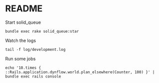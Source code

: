 # README

Start solid_queue

``` shell
bundle exec rake solid_queue:star
```

Watch the logs
``` shell
tail -f log/development.log
```

Run some jobs
``` shell
echo '10.times { ::Rails.application.dynflow.world.plan_elsewhere(Counter, 100) }' | bundle exec rails console
```
